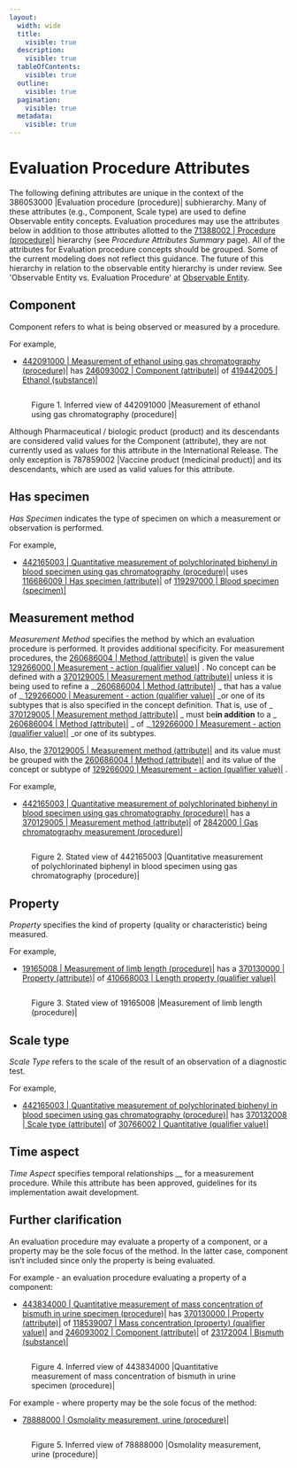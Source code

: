 ```yaml
---
layout:
  width: wide
  title:
    visible: true
  description:
    visible: true
  tableOfContents:
    visible: true
  outline:
    visible: true
  pagination:
    visible: true
  metadata:
    visible: true
---
```


# Evaluation Procedure Attributes

The following defining attributes are unique in the context of the 386053000 |Evaluation procedure (procedure)| subhierarchy. Many of these attributes (e.g., Component, Scale type) are used to define Observable entity concepts. Evaluation procedures may use the attributes below in addition to those attributes allotted to the [71388002 | Procedure (procedure)|](http://snomed.info/id/71388002) hierarchy (see _Procedure Attributes Summary_ page). All of the attributes for Evaluation procedure concepts should be grouped. Some of the current modeling does not reflect this guidance. The future of this hierarchy in relation to the observable entity hierarchy is under review. See 'Observable Entity vs. Evaluation Procedure' at [Observable Entity](../../../../../../authoring/procedure/Observable-Entity_174690597.html).

## Component

Component refers to what is being observed or measured by a procedure.

For example,

* [442091000 | Measurement of ethanol using gas chromatography (procedure)|](http://snomed.info/id/442091000) has [246093002 | Component (attribute)|](http://snomed.info/id/246093002) of [419442005 | Ethanol (substance)|](http://snomed.info/id/419442005)

<figure><img src="../../../../../../authoring/procedure/images/250545868.png" alt=""><figcaption><p>Figure 1. Inferred view of 442091000 |Measurement of ethanol using gas chromatography (procedure)|</p></figcaption></figure>

Although Pharmaceutical / biologic product (product) and its descendants are considered valid values for the Component (attribute), they are not currently used as values for this attribute in the International Release. The only exception is 787859002 |Vaccine product (medicinal product)| and its descendants, which are used as valid values for this attribute.

## Has specimen

_Has Specimen_ indicates the type of specimen on which a measurement or observation is performed.

For example,

* [442165003 | Quantitative measurement of polychlorinated biphenyl in blood specimen using gas chromatography (procedure)|](http://snomed.info/id/442165003) uses [116686009 | Has specimen (attribute)|](http://snomed.info/id/116686009) of [119297000 | Blood specimen (specimen)|](http://snomed.info/id/119297000)

## Measurement method

_Measurement Method_ specifies the method by which an evaluation procedure is performed. It provides additional specificity. For measurement procedures, the [260686004 | Method (attribute)|](http://snomed.info/id/260686004) is given the value [129266000 | Measurement - action (qualifier value)|](http://snomed.info/id/129266000) . No concept can be defined with a [370129005 | Measurement method (attribute)|](http://snomed.info/id/370129005) unless it is being used to refine a \_[ 260686004 | Method (attribute)|](http://snomed.info/id/260686004) \_ that has a value of \_[ 129266000 | Measurement - action (qualifier value)|](http://snomed.info/id/129266000) \_or one of its subtypes that is also specified in the concept definition. That is, use of \_[ 370129005 | Measurement method (attribute)|](http://snomed.info/id/370129005) \_ must be**in addition** to a \_[ 260686004 | Method (attribute)|](http://snomed.info/id/260686004) \_ of \_[ 129266000 | Measurement - action (qualifier value)|](http://snomed.info/id/129266000) \_or one of its subtypes.

Also, the [370129005 | Measurement method (attribute)|](http://snomed.info/id/370129005) and its value must be grouped with the [260686004 | Method (attribute)|](http://snomed.info/id/260686004) and its value of the concept or subtype of [129266000 | Measurement - action (qualifier value)|](http://snomed.info/id/129266000) .

For example,

* [442165003 | Quantitative measurement of polychlorinated biphenyl in blood specimen using gas chromatography (procedure)|](http://snomed.info/id/442165003) has a [370129005 | Measurement method (attribute)|](http://snomed.info/id/370129005) of [2842000 | Gas chromatography measurement (procedure)|](http://snomed.info/id/2842000)

<figure><img src="../../../../../../authoring/procedure/images/250545866.png" alt=""><figcaption><p>Figure 2. Stated view of 442165003 |Quantitative measurement of polychlorinated biphenyl in blood specimen using gas chromatography (procedure)|</p></figcaption></figure>

## Property

_Property_ specifies the kind of property (quality or characteristic) being measured.

For example,

* [19165008 | Measurement of limb length (procedure)|](http://snomed.info/id/19165008) has a [370130000 | Property (attribute)|](http://snomed.info/id/370130000) of [410668003 | Length property (qualifier value)|](http://snomed.info/id/410668003)

<figure><img src="../../../../../../authoring/procedure/images/250545865.png" alt=""><figcaption><p>Figure 3. Stated view of 19165008 |Measurement of limb length (procedure)|</p></figcaption></figure>

## Scale type

_Scale Type_ refers to the scale of the result of an observation of a diagnostic test.

For example,

* [442165003 | Quantitative measurement of polychlorinated biphenyl in blood specimen using gas chromatography (procedure)|](http://snomed.info/id/442165003) has [370132008 | Scale type (attribute)|](http://snomed.info/id/370132008) of [30766002 | Quantitative (qualifier value)|](http://snomed.info/id/30766002)

## Time aspect

_Time Aspect_ specifies temporal relationships \_\_ for a measurement procedure. While this attribute has been approved, guidelines for its implementation await development.

## Further clarification

An evaluation procedure may evaluate a property of a component, or a property may be the sole focus of the method. In the latter case, component isn’t included since only the property is being evaluated.

For example - an evaluation procedure evaluating a property of a component:

* [443834000 | Quantitative measurement of mass concentration of bismuth in urine specimen (procedure)|](http://snomed.info/id/443834000) has [370130000 | Property (attribute)|](http://snomed.info/id/370130000) of [118539007 | Mass concentration (property) (qualifier value)|](http://snomed.info/id/118539007) and [246093002 | Component (attribute)|](http://snomed.info/id/246093002) of [23172004 | Bismuth (substance)|](http://snomed.info/id/23172004)

<figure><img src="../../../../../../authoring/procedure/images/250545867.png" alt=""><figcaption><p>Figure 4. Inferred view of 443834000 |Quantitative measurement of mass concentration of bismuth in urine specimen (procedure)|</p></figcaption></figure>

For example - where property may be the sole focus of the method:

* [78888000 | Osmolality measurement, urine (procedure)|](http://snomed.info/id/78888000)

<figure><img src="../../../../../../authoring/procedure/images/174691353.png" alt=""><figcaption><p>Figure 5. Inferred view of 78888000 |Osmolality measurement, urine (procedure)|</p></figcaption></figure>
